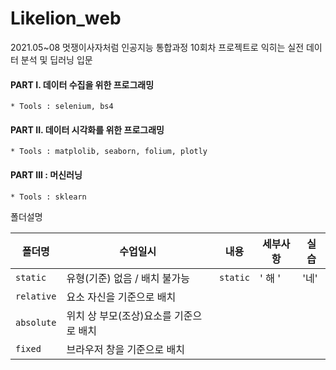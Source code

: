 # Likelion_web
2021.05~08 멋쟁이사자처럼 인공지능 통합과정
10회차 프로젝트로 익히는 실전 데이터 분석 및 딥러닝 입문

#### PART I. 데이터 수집을 위한 프로그래밍
    * Tools : selenium, bs4
#### PART II. 데이터 시각화를 위한 프로그래밍
    * Tools : matplolib, seaborn, folium, plotly
#### PART III : 머신러닝
    * Tools : sklearn
    
폴더설명

| 폴더명 | 수업일시 | 내용 | 세부사항 | 실습 |
|---|---|---|---|---|
| `static` | 유형(기준) 없음 / 배치 불가능 | `static` |' 해 '| '네'|
| `relative` | 요소 자신을 기준으로 배치 |  |||
| `absolute` | 위치 상 부모(조상)요소를 기준으로 배치 |  |||
| `fixed` | 브라우저 창을 기준으로 배치 |  |||
